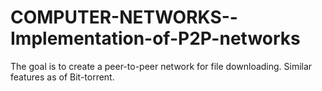# COMPUTER-NETWORKS--Implementation-of-P2P-networks
The goal is to create a peer-to-peer network for file downloading. Similar features as of Bit-torrent.
